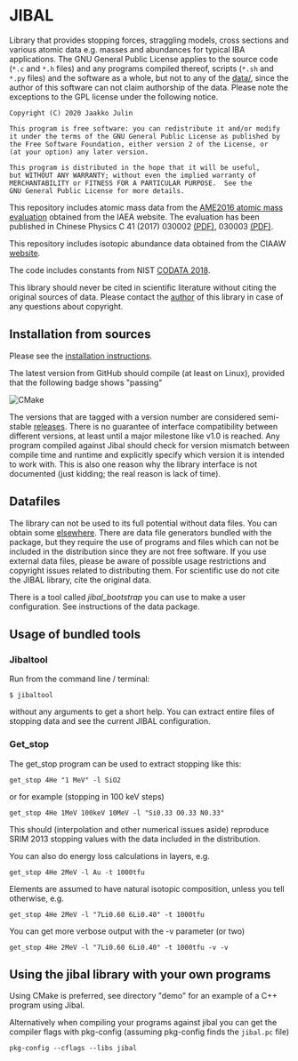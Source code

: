 # JIBAL

Library that provides stopping forces, straggling models, cross sections and various atomic data e.g. masses and abundances for typical IBA applications. The GNU General Public License applies to the source code (`*.c` and `*.h` files) and any programs compiled thereof, scripts (`*.sh` and `*.py` files) and the software as a whole, but not to any of the [data/](data), since the author of this software can not claim authorship of the data. Please note the exceptions to the GPL license under the following notice.

    Copyright (C) 2020 Jaakko Julin

    This program is free software: you can redistribute it and/or modify
    it under the terms of the GNU General Public License as published by
    the Free Software Foundation, either version 2 of the License, or
    (at your option) any later version.

    This program is distributed in the hope that it will be useful,
    but WITHOUT ANY WARRANTY; without even the implied warranty of
    MERCHANTABILITY or FITNESS FOR A PARTICULAR PURPOSE.  See the
    GNU General Public License for more details.
    
This repository includes atomic mass data from the [AME2016 atomic mass evaluation](https://www-nds.iaea.org/amdc/) obtained from the IAEA website. The evaluation has been published in Chinese Physics C 41 (2017) 030002 [(PDF)](https://www-nds.iaea.org/amdc/ame2016/AME2016-a.pdf), 030003 [(PDF)](https://www-nds.iaea.org/amdc/ame2016/AME2016-b.pdf).

This repository includes isotopic abundance data obtained from the CIAAW [website](https://ciaaw.org/isotopic-abundances.htm).

The code includes constants from NIST [CODATA 2018](https://physics.nist.gov/cuu/Constants/).

This library should never be cited in scientific literature without citing the original sources of data. Please contact the [author](AUTHORS) of this library in case of any questions about copyright.

## Installation from sources

Please see the [installation instructions](INSTALL.md).

The latest version from GitHub should compile (at least on Linux), provided that the following badge shows "passing"

![CMake](https://github.com/JYU-IBA/jibal/workflows/CMake/badge.svg)

The versions that are tagged with a version number are considered semi-stable [releases](https://github.com/JYU-IBA/jibal/releases). There is no guarantee of interface compatibility between different versions, at least until a major milestone like v1.0 is reached. Any program compiled against Jibal should check for version mismatch between compile time and runtime and explicitly specify which version it is intended to work with. This is also one reason why the library interface is not documented (just kidding; the real reason is lack of time).

## Datafiles

The library can not be  used to its full potential without data files. You can obtain some [elsewhere](http://users.jyu.fi/~jaakjuli/jibal/data/). There are data file generators bundled with the package, but they require the use of programs and files which can not be included in the distribution since they are not free software. If you use external data files, please be aware of possible usage restrictions and copyright issues related to distributing them. For scientific use do not cite the JIBAL library, cite the original data.

There is a tool called *jibal_bootstrap* you can use to make a user configuration. See instructions of the data package.

## Usage of bundled tools

### Jibaltool

Run from the command line / terminal:

    $ jibaltool

without any arguments to get a short help. You can extract entire files of stopping data and see the current JIBAL configuration.


### Get_stop

The get\_stop program can be used to extract stopping like this:
~~~~
get_stop 4He "1 MeV" -l SiO2
~~~~

or for example (stopping in 100 keV steps)
~~~~
get_stop 4He 1MeV 100keV 10MeV -l "Si0.33 O0.33 N0.33" 
~~~~
This should (interpolation and other numerical issues aside) reproduce SRIM 2013 stopping values with the data included in the distribution.


You can also do energy loss calculations in layers, e.g.
~~~~
get_stop 4He 2MeV -l Au -t 1000tfu
~~~~

Elements are assumed to have natural isotopic composition, unless you tell otherwise, e.g.
~~~~
get_stop 4He 2MeV -l "7Li0.60 6Li0.40" -t 1000tfu
~~~~

You can get more verbose output with the -v parameter (or two)
~~~~
get_stop 4He 2MeV -l "7Li0.60 6Li0.40" -t 1000tfu -v -v
~~~~

## Using the jibal library with your own programs

Using CMake is preferred, see directory "demo" for an example of a C++ program using Jibal.

Alternatively when compiling your programs against jibal you can get the compiler flags with pkg-config (assuming pkg-config finds the `jibal.pc` file)

~~~~
pkg-config --cflags --libs jibal
~~~~

